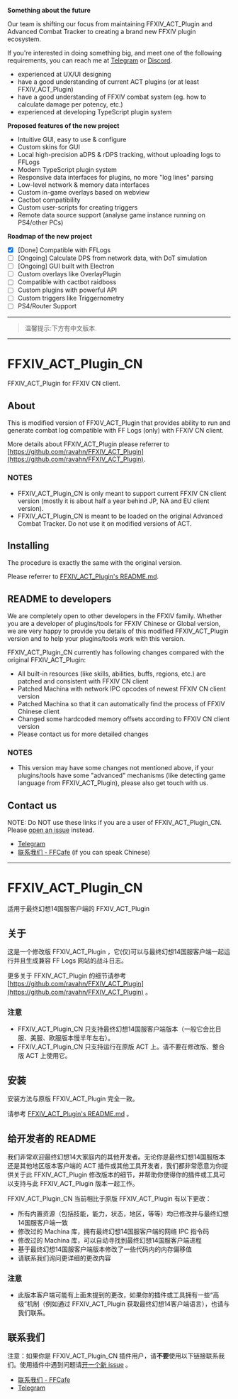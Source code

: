 
**Something about the future**

Our team is shifting our focus from maintaining FFXIV_ACT_Plugin and Advanced Combat Tracker to creating a brand new FFXIV plugin ecosystem.

If you're interested in doing something big, and meet one of the following requirements, you can reach me at [Telegram](https://t.me/YuzurihaAsano) or [Discord](https://discord.gg/KYbkUnU).

- experienced at UX/UI designing
- have a good understanding of current ACT plugins (or at least FFXIV_ACT_Plugin)
- have a good understanding of FFXIV combat system (eg. how to calculate damage per potency, etc.)
- experienced at developing TypeScript plugin system

**Proposed features of the new project**

- Intuitive GUI, easy to use & configure
- Custom skins for GUI
- Local high-precision aDPS & rDPS tracking, without uploading logs to FFLogs
- Modern TypeScript plugin system
- Responsive data interfaces for plugins, no more "log lines" parsing
- Low-level network & memory data interfaces
- Custom in-game overlays based on webview
- Cactbot compatibility
- Custom user-scripts for creating triggers
- Remote data source support (analyse game instance running on PS4/other PCs)

**Roadmap of the new project**

- [x] [Done] Compatible with FFLogs
- [ ] [Ongoing] Calculate DPS from network data, with DoT simulation
- [ ] [Ongoing] GUI built with Electron
- [ ] Custom overlays like OverlayPlugin
- [ ] Compatible with cactbot raidboss
- [ ] Custom plugins with powerful API
- [ ] Custom triggers like Triggernometry
- [ ] PS4/Router Support

---

> 温馨提示:下方有中文版本.

---

# FFXIV_ACT_Plugin_CN

FFXIV_ACT_Plugin for FFXIV CN client.

## About

This is modified version of FFXIV_ACT_Plugin that provides ability to run and generate combat log compatible with FF Logs (only) with FFXIV CN client.

More details about FFXIV_ACT_Plugin please referrer to [https://github.com/ravahn/FFXIV_ACT_Plugin](https://github.com/ravahn/FFXIV_ACT_Plugin).

### NOTES

* FFXIV_ACT_Plugin_CN is only meant to support current FFXIV CN client version (mostly it is about half a year behind JP, NA and EU client version).
* FFXIV_ACT_Plugin_CN is meant to be loaded on the original Advanced Combat Tracker. Do not use it on modified versions of ACT.

## Installing

The procedure is exactly the same with the original version.

Please referrer to [FFXIV_ACT_Plugin's README.md](https://github.com/ravahn/FFXIV_ACT_Plugin/blob/master/README.md).

## README to developers

We are completely open to other developers in the FFXIV family. Whether you are a developer of plugins/tools for FFXIV Chinese or Global version, we are very happy to provide you details of this modified FFXIV_ACT_Plugin version and to help your plugins/tools work with this version.

FFXIV_ACT_Plugin_CN currently has following changes compared with the original FFXIV_ACT_Plugin:

* All built-in resources (like skills, abilities, buffs, regions, etc.) are patched and consistent with FFXIV CN client
* Patched Machina with network IPC opcodes of newest FFXIV CN client version
* Patched Machina so that it can automatically find the process of FFXIV Chinese client
* Changed some hardcoded memory offsets according to FFXIV CN client version
* Please contact us for more detailed changes

### NOTES

* This version may have some changes not mentioned above, if your plugins/tools have some "advanced" mechanisms (like detecting game language from FFXIV_ACT_Plugin), please also get touch with us.

## Contact us

NOTE: Do NOT use these links if you are a user of FFXIV_ACT_Plugin_CN. Please [open an issue](https://github.com/TundraWork/FFXIV_ACT_Plugin_CN/issues) instead.

* [Telegram](https://t.me/YuzurihaAsano)
* [联系我们 - FFCafe](https://ffcafe.org/contact/) (if you can speak Chinese)

---

# FFXIV_ACT_Plugin_CN

适用于最终幻想14国服客户端的 FFXIV_ACT_Plugin

## 关于

这是一个修改版 FFXIV_ACT_Plugin ，它(仅)可以与最终幻想14国服客户端一起运行并且生成兼容 FF Logs 网站的战斗日志。

更多关于 FFXIV_ACT_Plugin 的细节请参考 [https://github.com/ravahn/FFXIV_ACT_Plugin](https://github.com/ravahn/FFXIV_ACT_Plugin) 。

### 注意

* FFXIV_ACT_Plugin_CN 只支持最终幻想14国服客户端版本（一般它会比日服、美服、欧服版本慢半年左右）。
* FFXIV_ACT_Plugin_CN 只支持运行在原版 ACT 上。请不要在修改版、整合版 ACT 上使用它。

## 安装

安装方法与原版 FFXIV_ACT_Plugin 完全一致。

请参考 [FFXIV_ACT_Plugin's README.md](https://github.com/ravahn/FFXIV_ACT_Plugin/blob/master/README.md) 。

## 给开发者的 README

我们非常欢迎最终幻想14大家庭内的其他开发者。无论你是最终幻想14国服版本还是其他地区版本客户端的 ACT 插件或其他工具开发者，我们都非常愿意为你提供关于此 FFXIV_ACT_Plugin 修改版本的细节，并帮助你使得你的插件或工具可以支持与此 FFXIV_ACT_Plugin 版本一起工作。

FFXIV_ACT_Plugin_CN 当前相比于原版 FFXIV_ACT_Plugin 有以下更改：

* 所有内置资源（包括技能，能力，状态，地区，等等）均已修改并与最终幻想14国服客户端一致
* 修改过的 Machina 库，拥有最终幻想14国服客户端的网络 IPC 指令码
* 修改过的 Machina 库，可以自动寻找到最终幻想14国服客户端进程
* 基于最终幻想14国服客户端版本修改了一些代码内的内存偏移值
* 请联系我们询问更详细的更改内容

### 注意

* 此版本客户端可能有上面未提到的更改，如果你的插件或工具拥有一些“高级”机制（例如通过 FFXIV_ACT_Plugin 获取最终幻想14客户端语言），也请与我们联系。

## 联系我们

注意：如果你是 FFXIV_ACT_Plugin_CN 插件用户，请**不要**使用以下链接联系我们。使用插件中遇到问题请[开一个新 issue](https://github.com/TundraWork/FFXIV_ACT_Plugin_CN/issues) 。

* [联系我们 - FFCafe](https://ffcafe.org/contact/)
* [Telegram](https://t.me/YuzurihaAsano)
